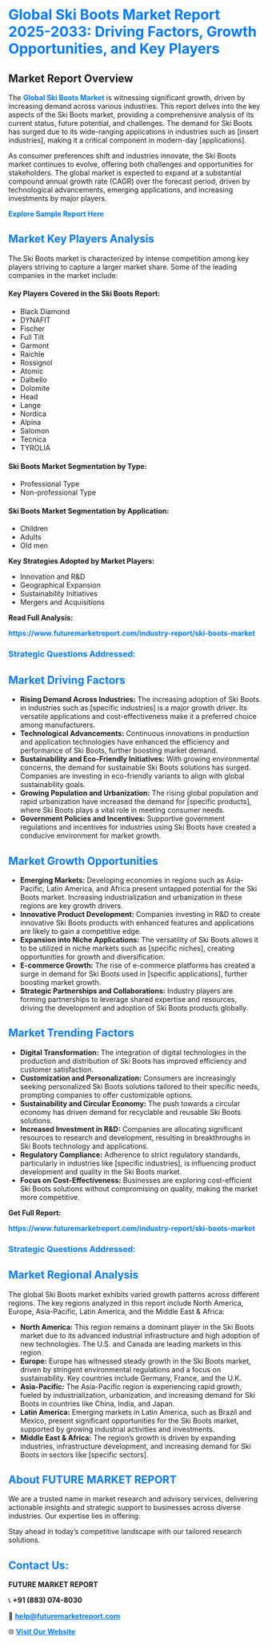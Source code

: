 <h1 style="color: #007BFF;">Global Ski Boots Market Report 2025-2033: Driving Factors, Growth Opportunities, and Key Players</h1>

<section id="overview">
<h2>Market Report Overview</h2>
<p>The <a href="https://www.futuremarketreport.com/industry-report/ski-boots-market" style="color: #007BFF; text-decoration: none;"><strong>Global Ski Boots Market</strong></a> is witnessing significant growth, driven by increasing demand across various industries. This report delves into the key aspects of the Ski Boots market, providing a comprehensive analysis of its current status, future potential, and challenges. The demand for Ski Boots has surged due to its wide-ranging applications in industries such as [insert industries], making it a critical component in modern-day [applications].</p>
<p>As consumer preferences shift and industries innovate, the Ski Boots market continues to evolve, offering both challenges and opportunities for stakeholders. The global market is expected to expand at a substantial compound annual growth rate (CAGR) over the forecast period, driven by technological advancements, emerging applications, and increasing investments by major players.</p>
</section>

<section id="overview">
<p><a href="https://www.futuremarketreport.com/request-sample/reportId=90489" style="color: #007BFF; text-decoration: none;"><strong>Explore Sample Report Here</strong></a></p>
</section>

<section id="key-players">
<h2 style="color: #007BFF;">Market Key Players Analysis</h2>
<p>The Ski Boots market is characterized by intense competition among key players striving to capture a larger market share. Some of the leading companies in the market include:</p>
<h4>Key Players Covered in the Ski Boots Report:</h4>
<ul><li>Black Diamond</li><li>DYNAFIT</li><li>Fischer</li><li>Full Tilt</li><li>Garmont</li><li>Raichle</li><li>Rossignol</li><li>Atomic</li><li>Dalbello</li><li>Dolomite</li><li>Head</li><li>Lange</li><li>Nordica</li><li>Alpina</li><li>Salomon</li><li>Tecnica</li><li>TYROLIA</li></ul>
<h4>Ski Boots Market Segmentation by Type:</h4>
<ul><li>Professional Type</li><li>Non-professional Type</li></ul>

<h4>Ski Boots Market Segmentation by Application:</h4>
<ul><li>Children</li><li>Adults</li><li>Old men</li></ul>
<p><strong>Key Strategies Adopted by Market Players:</strong></p>
<ul>
<li>Innovation and R&D</li>
<li>Geographical Expansion</li>
<li>Sustainability Initiatives</li>
<li>Mergers and Acquisitions</li>
</ul>
</section>

<section>
<p><strong>Read Full Analysis: </strong></p><a href="https://www.futuremarketreport.com/industry-report/ski-boots-market" style="color: #007BFF; text-decoration: none;"><strong>https://www.futuremarketreport.com/industry-report/ski-boots-market</strong></a>
<h3 style="color: #007BFF;">Strategic Questions Addressed:</h3>
</section>

<section id="driving-factors">
<h2 style="color: #007BFF;">Market Driving Factors</h2>
<ul>
<li><strong>Rising Demand Across Industries:</strong> The increasing adoption of Ski Boots in industries such as [specific industries] is a major growth driver. Its versatile applications and cost-effectiveness make it a preferred choice among manufacturers.</li>
<li><strong>Technological Advancements:</strong> Continuous innovations in production and application technologies have enhanced the efficiency and performance of Ski Boots, further boosting market demand.</li>
<li><strong>Sustainability and Eco-Friendly Initiatives:</strong> With growing environmental concerns, the demand for sustainable Ski Boots solutions has surged. Companies are investing in eco-friendly variants to align with global sustainability goals.</li>
<li><strong>Growing Population and Urbanization:</strong> The rising global population and rapid urbanization have increased the demand for [specific products], where Ski Boots plays a vital role in meeting consumer needs.</li>
<li><strong>Government Policies and Incentives:</strong> Supportive government regulations and incentives for industries using Ski Boots have created a conducive environment for market growth.</li>
</ul>
</section>

<section id="growth-opportunities">
<h2 style="color: #007BFF;">Market Growth Opportunities</h2>
<ul>
<li><strong>Emerging Markets:</strong> Developing economies in regions such as Asia-Pacific, Latin America, and Africa present untapped potential for the Ski Boots market. Increasing industrialization and urbanization in these regions are key growth drivers.</li>
<li><strong>Innovative Product Development:</strong> Companies investing in R&D to create innovative Ski Boots products with enhanced features and applications are likely to gain a competitive edge.</li>
<li><strong>Expansion into Niche Applications:</strong> The versatility of Ski Boots allows it to be utilized in niche markets such as [specific niches], creating opportunities for growth and diversification.</li>
<li><strong>E-commerce Growth:</strong> The rise of e-commerce platforms has created a surge in demand for Ski Boots used in [specific applications], further boosting market growth.</li>
<li><strong>Strategic Partnerships and Collaborations:</strong> Industry players are forming partnerships to leverage shared expertise and resources, driving the development and adoption of Ski Boots products globally.</li>
</ul>
</section>

<section id="trending-factors">
<h2 style="color: #007BFF;">Market Trending Factors</h2>
<ul>
<li><strong>Digital Transformation:</strong> The integration of digital technologies in the production and distribution of Ski Boots has improved efficiency and customer satisfaction.</li>
<li><strong>Customization and Personalization:</strong> Consumers are increasingly seeking personalized Ski Boots solutions tailored to their specific needs, prompting companies to offer customizable options.</li>
<li><strong>Sustainability and Circular Economy:</strong> The push towards a circular economy has driven demand for recyclable and reusable Ski Boots solutions.</li>
<li><strong>Increased Investment in R&D:</strong> Companies are allocating significant resources to research and development, resulting in breakthroughs in Ski Boots technology and applications.</li>
<li><strong>Regulatory Compliance:</strong> Adherence to strict regulatory standards, particularly in industries like [specific industries], is influencing product development and quality in the Ski Boots market.</li>
<li><strong>Focus on Cost-Effectiveness:</strong> Businesses are exploring cost-efficient Ski Boots solutions without compromising on quality, making the market more competitive.</li>
</ul>
</section>

<section>
<p><strong>Get Full Report: </strong></p><a href="https://www.futuremarketreport.com/industry-report/ski-boots-market" style="color: #007BFF; text-decoration: none;"><strong>https://www.futuremarketreport.com/industry-report/ski-boots-market</strong></a>
<h3 style="color: #007BFF;">Strategic Questions Addressed:</h3>
</section>


<section id="regional-analysis">
<h2 style="color: #007BFF;">Market Regional Analysis</h2>
<p>The global Ski Boots market exhibits varied growth patterns across different regions. The key regions analyzed in this report include North America, Europe, Asia-Pacific, Latin America, and the Middle East & Africa:</p>
<ul>
<li><strong>North America:</strong> This region remains a dominant player in the Ski Boots market due to its advanced industrial infrastructure and high adoption of new technologies. The U.S. and Canada are leading markets in this region.</li>
<li><strong>Europe:</strong> Europe has witnessed steady growth in the Ski Boots market, driven by stringent environmental regulations and a focus on sustainability. Key countries include Germany, France, and the U.K.</li>
<li><strong>Asia-Pacific:</strong> The Asia-Pacific region is experiencing rapid growth, fueled by industrialization, urbanization, and increasing demand for Ski Boots in countries like China, India, and Japan.</li>
<li><strong>Latin America:</strong> Emerging markets in Latin America, such as Brazil and Mexico, present significant opportunities for the Ski Boots market, supported by growing industrial activities and investments.</li>
<li><strong>Middle East & Africa:</strong> The region’s growth is driven by expanding industries, infrastructure development, and increasing demand for Ski Boots in sectors like [specific sectors].</li>
</ul>
</section>

<footer>
<h2 style="color: #007BFF;">About FUTURE MARKET REPORT</h2>
<p>We are a trusted name in market research and advisory services, delivering actionable insights and strategic support to businesses across diverse industries. Our expertise lies in offering:</p>

<p>Stay ahead in today’s competitive landscape with our tailored research solutions.</p>

<h2 style="color: #007BFF;">Contact Us:</h2>
<p><strong>FUTURE MARKET REPORT</strong></p>
<p>📞 <strong>+91 (883) 074-8030</strong></p>
<p>📧 <strong><a href="mailto:help@futuremarketreport.com" style="color: #007BFF;">help@futuremarketreport.com</a></strong></p>
<p>🌐 <strong><a href="https://www.futuremarketreport.com/" style="color: #007BFF;">Visit Our Website</a></strong></p>
</footer>